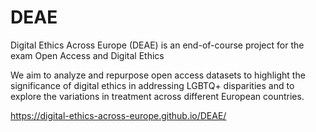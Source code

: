 # DEAE
Digital Ethics Across Europe (DEAE) is an end-of-course project for the exam Open Access and Digital Ethics

We aim to analyze and repurpose open access datasets to highlight the significance of digital ethics in addressing LGBTQ+ disparities and to explore the variations in treatment across different European countries.

https://digital-ethics-across-europe.github.io/DEAE/
